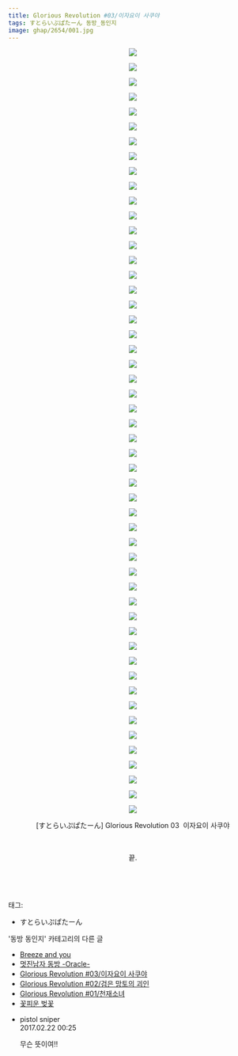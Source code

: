 ```yaml
---
title: Glorious Revolution #03/이자요이 사쿠야
tags: すとらいぷぱたーん 동방_동인지
image: ghap/2654/001.jpg
---
```

<div class="article">
<p style="text-align: center; clear: none; float: none;"><img src="{{ site.nasurl }}/ghap/2654/001.jpg"/></p>
<p style="text-align: center; clear: none; float: none;"><img src="{{ site.nasurl }}/ghap/2654/002.jpg"/></p>
<p style="text-align: center; clear: none; float: none;"><img src="{{ site.nasurl }}/ghap/2654/003.jpg"/></p>
<p style="text-align: center; clear: none; float: none;"><img src="{{ site.nasurl }}/ghap/2654/004.jpg"/></p>
<p style="text-align: center; clear: none; float: none;"><img src="{{ site.nasurl }}/ghap/2654/005.jpg"/></p>
<p style="text-align: center; clear: none; float: none;"><img src="{{ site.nasurl }}/ghap/2654/006.jpg"/></p>
<p style="text-align: center; clear: none; float: none;"><img src="{{ site.nasurl }}/ghap/2654/007.jpg"/></p>
<p style="text-align: center; clear: none; float: none;"><img src="{{ site.nasurl }}/ghap/2654/008.jpg"/></p>
<p style="text-align: center; clear: none; float: none;"><img src="{{ site.nasurl }}/ghap/2654/009.jpg"/></p>
<p style="text-align: center; clear: none; float: none;"><img src="{{ site.nasurl }}/ghap/2654/010.jpg"/></p>
<p style="text-align: center; clear: none; float: none;"><img src="{{ site.nasurl }}/ghap/2654/011.jpg"/></p>
<p style="text-align: center; clear: none; float: none;"><img src="{{ site.nasurl }}/ghap/2654/012.jpg"/></p>
<p style="text-align: center; clear: none; float: none;"><img src="{{ site.nasurl }}/ghap/2654/013.jpg"/></p>
<p style="text-align: center; clear: none; float: none;"><img src="{{ site.nasurl }}/ghap/2654/014.jpg"/></p>
<p style="text-align: center; clear: none; float: none;"><img src="{{ site.nasurl }}/ghap/2654/015.jpg"/></p>
<p style="text-align: center; clear: none; float: none;"><img src="{{ site.nasurl }}/ghap/2654/016.jpg"/></p>
<p style="text-align: center; clear: none; float: none;"><img src="{{ site.nasurl }}/ghap/2654/017.jpg"/></p>
<p style="text-align: center; clear: none; float: none;"><img src="{{ site.nasurl }}/ghap/2654/018.jpg"/></p>
<p style="text-align: center; clear: none; float: none;"><img src="{{ site.nasurl }}/ghap/2654/019.jpg"/></p>
<p style="text-align: center; clear: none; float: none;"><img src="{{ site.nasurl }}/ghap/2654/020.jpg"/></p>
<p style="text-align: center; clear: none; float: none;"><img src="{{ site.nasurl }}/ghap/2654/021.jpg"/></p>
<p style="text-align: center; clear: none; float: none;"><img src="{{ site.nasurl }}/ghap/2654/022.jpg"/></p>
<p style="text-align: center; clear: none; float: none;"><img src="{{ site.nasurl }}/ghap/2654/023.jpg"/></p>
<p style="text-align: center; clear: none; float: none;"><img src="{{ site.nasurl }}/ghap/2654/024.jpg"/></p>
<p style="text-align: center; clear: none; float: none;"><img src="{{ site.nasurl }}/ghap/2654/025.jpg"/></p>
<p style="text-align: center; clear: none; float: none;"><img src="{{ site.nasurl }}/ghap/2654/026.jpg"/></p>
<p style="text-align: center; clear: none; float: none;"><img src="{{ site.nasurl }}/ghap/2654/027.jpg"/></p>
<p style="text-align: center; clear: none; float: none;"><img src="{{ site.nasurl }}/ghap/2654/028.jpg"/></p>
<p style="text-align: center; clear: none; float: none;"><img src="{{ site.nasurl }}/ghap/2654/029.jpg"/></p>
<p style="text-align: center; clear: none; float: none;"><img src="{{ site.nasurl }}/ghap/2654/030.jpg"/></p>
<p style="text-align: center; clear: none; float: none;"><img src="{{ site.nasurl }}/ghap/2654/031.jpg"/></p>
<p style="text-align: center; clear: none; float: none;"><img src="{{ site.nasurl }}/ghap/2654/032.jpg"/></p>
<p style="text-align: center; clear: none; float: none;"><img src="{{ site.nasurl }}/ghap/2654/033.jpg"/></p>
<p style="text-align: center; clear: none; float: none;"><img src="{{ site.nasurl }}/ghap/2654/034.jpg"/></p>
<p style="text-align: center; clear: none; float: none;"><img src="{{ site.nasurl }}/ghap/2654/035.jpg"/></p>
<p style="text-align: center; clear: none; float: none;"><img src="{{ site.nasurl }}/ghap/2654/036.jpg"/></p>
<p style="text-align: center; clear: none; float: none;"><img src="{{ site.nasurl }}/ghap/2654/037.jpg"/></p>
<p style="text-align: center; clear: none; float: none;"><img src="{{ site.nasurl }}/ghap/2654/038.jpg"/></p>
<p style="text-align: center; clear: none; float: none;"><img src="{{ site.nasurl }}/ghap/2654/039.jpg"/></p>
<p style="text-align: center; clear: none; float: none;"><img src="{{ site.nasurl }}/ghap/2654/040.jpg"/></p>
<p style="text-align: center; clear: none; float: none;"><img src="{{ site.nasurl }}/ghap/2654/041.jpg"/></p>
<p style="text-align: center; clear: none; float: none;"><img src="{{ site.nasurl }}/ghap/2654/042.jpg"/></p>
<p style="text-align: center; clear: none; float: none;"><img src="{{ site.nasurl }}/ghap/2654/043.jpg"/></p>
<p style="text-align: center; clear: none; float: none;"><img src="{{ site.nasurl }}/ghap/2654/044.jpg"/></p>
<p style="text-align: center; clear: none; float: none;"><img src="{{ site.nasurl }}/ghap/2654/045.jpg"/></p>
<p style="text-align: center; clear: none; float: none;"><img src="{{ site.nasurl }}/ghap/2654/046.jpg"/></p>
<p style="text-align: center; clear: none; float: none;"><img src="{{ site.nasurl }}/ghap/2654/047.jpg"/></p>
<p style="text-align: center; clear: none; float: none;"><img src="{{ site.nasurl }}/ghap/2654/048.jpg"/></p>
<p style="text-align: center; clear: none; float: none;"><img src="{{ site.nasurl }}/ghap/2654/049.jpg"/></p>
<p style="text-align: center; clear: none; float: none;"><img src="{{ site.nasurl }}/ghap/2654/050.jpg"/></p>
<p style="text-align: center; clear: none; float: none;"><img src="{{ site.nasurl }}/ghap/2654/051.jpg"/></p>
<p style="text-align: center; clear: none; float: none;"><img src="{{ site.nasurl }}/ghap/2654/052.jpg"/></p>
<p style="text-align: center; clear: none; float: none;">[すとらいぷぱたーん] Glorious Revolution 03  이자요이 사쿠야</p>
<p style="text-align: center; clear: none; float: none;"><br/></p>
<p style="text-align: center; clear: none; float: none;">끝.</p>
<p style="text-align: center; clear: none; float: none;"><br/></p>
<p><br/></p>
</div><div class="tagTrail">
<p>태그: </p>
<ul>
<li>すとらいぷぱたーん</li>
</ul>
</div><div class="another">
<p>'동방 동인지' 카테고리의 다른 글</p>
<ul>
<li><a href="/2016-10-21-ghap_2656">Breeze and you</a></li>
<li><a href="/2016-10-21-ghap_2655">멋진남자 동방 -Oracle-</a></li>
<li><a href="/2016-10-21-ghap_2654">Glorious Revolution #03/이자요이 사쿠야</a></li>
<li><a href="/2016-10-21-ghap_2653">Glorious Revolution #02/검은 망토의 괴인</a></li>
<li><a href="/2016-10-21-ghap_2652">Glorious Revolution #01/천재소녀</a></li>
<li><a href="/2016-10-21-ghap_2650">꽃피운 벚꽃</a></li>
</ul>
</div><div class="cb_module cb_fluid">
<div class="cb_wrt cb_profile">
<div class="comment">
<ul>
<li class="cb_thumb_off" id="comment14921734">
<div class="cb_comment_area">
<div class="cb_info_area">
<div class="cb_section">
<span class="cb_nick_name">pistol sniper</span>
</div>
<div class="cb_section">
<span class="cb_date">2017.02.22 00:25 </span>
</div>
</div>
<div class="cb_dsc_comment">
<p class="cb_dsc">
											무슨 뜻이여!!
										</p>
</div>
</div></li>
</ul>
</div>
</div><!-- commentList close -->
</div>